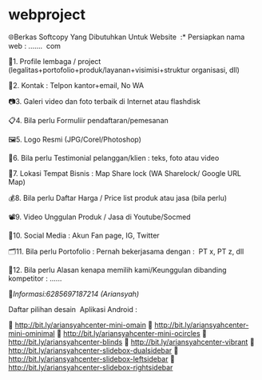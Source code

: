 # webproject

🌐Berkas Softcopy Yang Dibutuhkan Untuk Website  :*
Persiapkan nama web : .......  com

💾1. Profile lembaga / project (legalitas+portofolio+produk/layanan+visimisi+struktur organisasi, dll)

📲2. Kontak : Telpon kantor+email, No WA

📷3. Galeri video dan foto terbaik di Internet atau flashdisk

📋4. Bila perlu Formuliir pendaftaran/pemesanan 

🖼5. Logo Resmi (JPG/Corel/Photoshop)

📝6. Bila perlu Testimonial pelanggan/klien : teks, foto atau video

📌7. Lokasi Tempat Bisnis : Map Share lock (WA Sharelock/ Google URL Map)

💰8. Bila perlu Daftar Harga / Price list produk atau jasa (bila perlu)

📽9. Video Unggulan Produk / Jasa di Youtube/Socmed

📢10. Social Media : Akun Fan page, IG, Twitter

🗂11. Bila perlu Portofolio : Pernah bekerjasama dengan :  PT x, PT z, dll

🔖12. Bila perlu Alasan kenapa memilih kami/Keunggulan dibanding kompetitor : ......

📱*Informasi:6285697187214 (Ariansyah)*



Daftar pilihan desain  Aplikasi Android : 

📲 http://bit.ly/ariansyahcenter-mini-omain
📲 http://bit.ly/ariansyahcenter-mini-ominimal
📲 http://bit.ly/ariansyahcenter-mini-ocircles
📲 http://bit.ly/ariansyahcenter-blinds
📲 http://bit.ly/ariansyahcenter-vibrant
📲 http://bit.ly/ariansyahcenter-slidebox-dualsidebar
📲 http://bit.ly/ariansyahcenter-slidebox-leftsidebar
📲 http://bit.ly/ariansyahcenter-slidebox-rightsidebar
